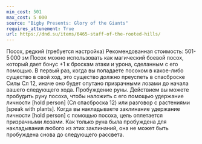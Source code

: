```yaml
---
min_cost: 501
max_cost: 5 000
source: "Bigby Presents: Glory of the Giants"
requires_attunement: True
url: https://dnd.su/items/6465-staff-of-the-rooted-hills/
---
```


Посох, редкий (требуется настройка)
Рекомендованная стоимость: 501-5 000 зм
Посох можно использовать как магический боевой посох, который дает бонус +1 к броскам атаки и урона, сделанным с его помощью. В первый раз, когда вы попадаете посохом в какое-либо существо в свой ход, это существо должно преуспеть в спасброске Силы Сл 12, иначе оно будет опутано призрачными лозами до начала вашего следующего хода.
Пробуждение руны. Действием вы можете пробудить руну посоха, чтобы наложить с его помощью удержание личности [hold person] (Сл спасброска 12) или разговор с растениями [speak with plants]. Когда вы накладываете заклинание удержание личности [hold person] с помощью посоха, цель оплетается призрачными лозами.
Как только руна была пробуждена для накладывания любого из этих заклинаний, она не может быть пробуждена снова до следующего рассвета.